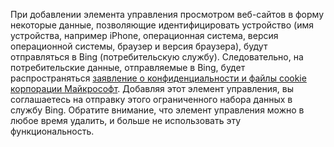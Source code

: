 При добавлении элемента управления просмотром веб-сайтов в форму некоторые данные, позволяющие идентифицировать устройство (имя устройства, например iPhone, операционная система, версия операционной системы, браузер и версия браузера), будут отправляться в Bing (потребительскую службу). Следовательно, на потребительские данные, отправляемые в Bing, будет распространяться [заявление о конфиденциальности и файлы cookie корпорации Майкрософт](http://go.microsoft.com/fwlink/p/?LinkID=521839). Добавляя этот элемент управления, вы соглашаетесь на отправку этого ограниченного набора данных в службу Bing. Обратите внимание, что элемент управления можно в любое время удалить, и больше не использовать эту функциональность.